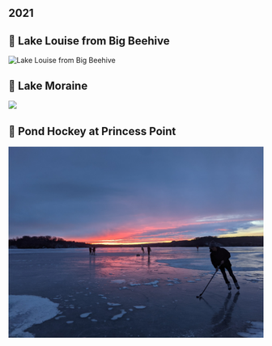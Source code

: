 ## 2021

## 📌 Lake Louise from Big Beehive

![Lake Louise from Big Beehive](image-2.png)


## 📌 Lake Moraine

![](image-1.png)

## 📌 Pond Hockey at Princess Point

![pond hockey](image.png)
